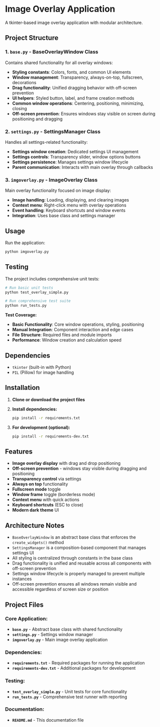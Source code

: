 # Image Overlay Application

A tkinter-based image overlay application with modular architecture.

## Project Structure

### 1. `base.py` - BaseOverlayWindow Class
Contains shared functionality for all overlay windows:
- **Styling constants**: Colors, fonts, and common UI elements
- **Window management**: Transparency, always-on-top, fullscreen, decorations
- **Drag functionality**: Unified dragging behavior with off-screen prevention
- **UI helpers**: Styled button, label, and frame creation methods
- **Common window operations**: Centering, positioning, minimizing, closing
- **Off-screen prevention**: Ensures windows stay visible on screen during positioning and dragging

### 2. `settings.py` - SettingsManager Class
Handles all settings-related functionality:
- **Settings window creation**: Dedicated settings UI management
- **Settings controls**: Transparency slider, window options buttons
- **Settings persistence**: Manages settings window lifecycle
- **Parent communication**: Interacts with main overlay through callbacks

### 3. `imgoverlay.py` - ImageOverlay Class
Main overlay functionality focused on image display:
- **Image handling**: Loading, displaying, and clearing images
- **Context menu**: Right-click menu with overlay operations
- **Event handling**: Keyboard shortcuts and window events
- **Integration**: Uses base class and settings manager

## Usage

Run the application:
```bash
python imgoverlay.py
```

## Testing

The project includes comprehensive unit tests:

```bash
# Run basic unit tests
python test_overlay_simple.py

# Run comprehensive test suite
python run_tests.py
```

**Test Coverage:**
- **Basic Functionality**: Core window operations, styling, positioning
- **Manual Integration**: Component interaction and edge cases  
- **File Structure**: Required files and module imports
- **Performance**: Window creation and calculation speed

## Dependencies

- `tkinter` (built-in with Python)
- `PIL` (Pillow) for image handling

## Installation

1. **Clone or download the project files**

2. **Install dependencies:**
   ```bash
   pip install -r requirements.txt
   ```

3. **For development (optional):**
   ```bash
   pip install -r requirements-dev.txt
   ```

## Features

- **Image overlay display** with drag and drop positioning
- **Off-screen prevention** - windows stay visible during dragging and positioning
- **Transparency control** via settings
- **Always on top** functionality
- **Fullscreen mode** toggle
- **Window frame** toggle (borderless mode)
- **Context menu** with quick actions
- **Keyboard shortcuts** (ESC to close)
- **Modern dark theme** UI

## Architecture Notes

- `BaseOverlayWindow` is an abstract base class that enforces the `create_widgets()` method
- `SettingsManager` is a composition-based component that manages settings UI
- All styling is centralized through constants in the base class
- Drag functionality is unified and reusable across all components with off-screen prevention
- Settings window lifecycle is properly managed to prevent multiple instances
- Off-screen prevention ensures all windows remain visible and accessible regardless of screen size or position

## Project Files

### Core Application:
- **`base.py`** - Abstract base class with shared functionality
- **`settings.py`** - Settings window manager
- **`imgoverlay.py`** - Main image overlay application

### Dependencies:
- **`requirements.txt`** - Required packages for running the application
- **`requirements-dev.txt`** - Additional packages for development

### Testing:
- **`test_overlay_simple.py`** - Unit tests for core functionality
- **`run_tests.py`** - Comprehensive test runner with reporting

### Documentation:
- **`README.md`** - This documentation file

